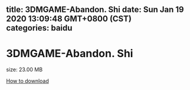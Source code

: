 
title: 3DMGAME-Abandon. Shi
date: Sun Jan 19 2020 13:09:48 GMT+0800 (CST)    
categories: baidu
---

# 3DMGAME-Abandon. Shi
size: 23.00 MB
 
 

[How to download](https://bpcam.bemobtrk.com/go/2ceec3aa-1ca2-46d6-b9ff-aaa5c184517c?jno=193)